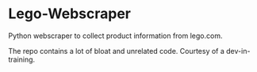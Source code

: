 # Lego-Webscraper
Python webscraper to collect product information from lego.com.

The repo contains a lot of bloat and unrelated code. Courtesy of a dev-in-training.
